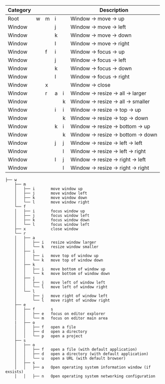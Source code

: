 | Category |     |     |     |     | Description                        |
| -------- | --- | --- | --- | --- | ---------------------------------- |
| Root     | w   | m   | i   |     | Window -> move -> up               |
| Window   |     |     | j   |     | Window -> move -> left             |
| Window   |     |     | k   |     | Window -> move -> down             |
| Window   |     |     | l   |     | Window -> move -> right            |
| Window   |     | f   | i   |     | Window -> focus -> up              |
| Window   |     |     | j   |     | Window -> focus -> left            |
| Window   |     |     | k   |     | Window -> focus -> down            |
| Window   |     |     | l   |     | Window -> focus -> right           |
| Window   |     | x   |     |     | Window -> close                    |
| Window   |     | r   | a   | i   | Window -> resize -> all -> larger  |
| Window   |     |     |     | k   | Window -> resize -> all -> smaller |
| Window   |     |     | i   | i   | Window -> resize -> top -> up      |
| Window   |     |     |     | k   | Window -> resize -> top -> down    |
| Window   |     |     | k   | i   | Window -> resize -> bottom -> up   |
| Window   |     |     |     | k   | Window -> resize -> bottom -> down |
| Window   |     |     | j   | j   | Window -> resize -> left -> left   |
| Window   |     |     |     | l   | Window -> resize -> left -> right  |
| Window   |     |     | l   | j   | Window -> resize -> right -> left  |
| Window   |     |     |     | l   | Window -> resize -> right -> right |

```
├── w
    ├── m
    │   ├── i       move window up
    │   ├── j       move window left
    │   ├── k       move window down
    │   └── l       move window right
    └── f
    │   ├── i       focus window up
    │   ├── j       focus window left
    │   ├── k       focus window down
    │   └── l       focus window left
    ├── x           close window
    └── r
    │   ├── a
    │   │   ├── i   resize window larger
    │   │   └── k   resize window smaller
    │   ├── i
    │   │   ├── i   move top of window up
    │   │   └── k   move top of window down
    │   ├── k
    │   │   ├── i   move bottom of window up
    │   │   └── k   move bottom of window down
    │   ├── j
    │   │   ├── j   move left of window left
    │   │   └── l   move left of window right
    │   └── l
    │       ├── j   move right of window left
    │       └── l   move right of window right
    ├── e
    │   ├── f       s
    │   │   ├── e   focus on editor explorer
    │   │   └── m   focus on editor main area
    |   ├── o
    │   │   ├── f   open a file
    │   │   ├── d   open a directory
    │   │   └── p   open a project
    ├── s
    │   ├── o              
    │   │   ├── f   open a file (with default application)
    │   │   ├── d   open a directory (with default application)
    │   │   └── u   open a URL (with default browser)
    │   ├── s              
    │   │   ├── a   Open operating system information window (if exsists)
    │   │   ├── n   Open operating system networking configuration

```

